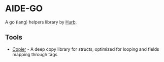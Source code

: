# AIDE-GO

A go (lang) helpers library by [Hurb](https://www.hurb.com/).

## Tools

- [Copier](./docs/Copier.md) - A deep copy library for structs, optimized for looping and fields mapping through tags.
